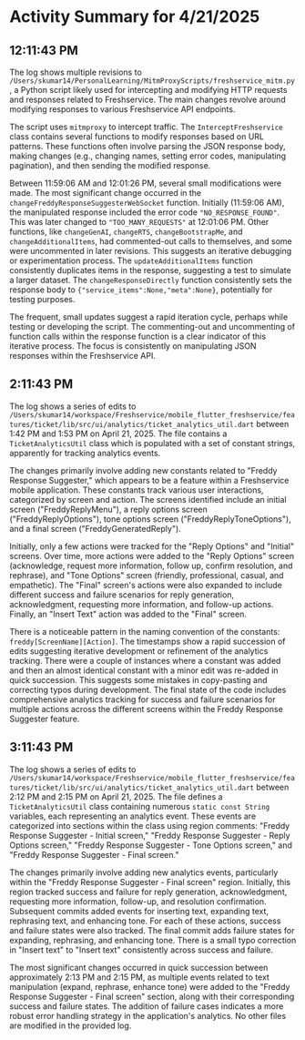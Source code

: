# Activity Summary for 4/21/2025

## 12:11:43 PM
The log shows multiple revisions to `/Users/skumar14/PersonalLearning/MitmProxyScripts/freshservice_mitm.py`, a Python script likely used for intercepting and modifying HTTP requests and responses related to Freshservice.  The main changes revolve around modifying responses to various Freshservice API endpoints.

The script uses `mitmproxy` to intercept traffic.  The `InterceptFreshservice` class contains several functions to modify responses based on URL patterns. These functions often involve parsing the JSON response body, making changes (e.g., changing names, setting error codes, manipulating pagination), and then sending the modified response.

Between 11:59:06 AM and 12:01:26 PM, several small modifications were made.  The most significant change occurred in the `changeFreddyResponseSuggesterWebSocket` function.  Initially (11:59:06 AM), the manipulated response included the error code  `"NO_RESPONSE_FOUND"`. This was later changed to `"TOO_MANY_REQUESTS"` at 12:01:06 PM.  Other functions, like `changeGenAI`, `changeRTS`, `changeBootstrapMe`, and  `changeAdditionalItems`, had commented-out calls to themselves, and some were uncommented in later revisions. This suggests an iterative debugging or experimentation process. The `updateAdditionalItems` function consistently duplicates items in the response, suggesting a test to simulate a larger dataset.  The `changeResponseDirectly` function consistently sets the response body to `{"service_items":None,"meta":None}`, potentially for testing purposes.


The frequent, small updates suggest a rapid iteration cycle, perhaps while testing or developing the script.  The commenting-out and uncommenting of function calls within the response function is a clear indicator of this iterative process. The focus is consistently on manipulating JSON responses within the Freshservice API.


## 2:11:43 PM
The log shows a series of edits to `/Users/skumar14/workspace/Freshservice/mobile_flutter_freshservice/features/ticket/lib/src/ui/analytics/ticket_analytics_util.dart` between 1:42 PM and 1:53 PM on April 21, 2025.  The file contains a `TicketAnalyticsUtil` class which is populated with a set of constant strings, apparently for tracking analytics events.

The changes primarily involve adding new constants related to "Freddy Response Suggester," which appears to be a feature within a Freshservice mobile application.  These constants track various user interactions, categorized by screen and action.  The screens identified include an initial screen ("FreddyReplyMenu"), a reply options screen ("FreddyReplyOptions"), tone options screen ("FreddyReplyToneOptions"), and a final screen ("FreddyGeneratedReply").

Initially, only a few actions were tracked for the "Reply Options" and "Initial" screens.  Over time, more actions were added to the "Reply Options" screen (acknowledge, request more information, follow up, confirm resolution, and rephrase), and  "Tone Options" screen (friendly, professional, casual, and empathetic).  The "Final" screen's actions were also expanded to include different success and failure scenarios for reply generation, acknowledgment, requesting more information, and follow-up actions.  Finally, an "Insert Text" action was added to the "Final" screen.

There is a noticeable pattern in the naming convention of the constants: `freddy[ScreenName][Action]`.  The timestamps show a rapid succession of edits suggesting iterative development or refinement of the analytics tracking.  There were a couple of instances where a constant was added and then an almost identical constant with a minor edit was re-added in quick succession. This suggests some mistakes in copy-pasting and correcting typos during development.  The final state of the code includes comprehensive analytics tracking for success and failure scenarios for multiple actions across the different screens within the Freddy Response Suggester feature.


## 3:11:43 PM
The log shows a series of edits to `/Users/skumar14/workspace/Freshservice/mobile_flutter_freshservice/features/ticket/lib/src/ui/analytics/ticket_analytics_util.dart` between 2:12 PM and 2:15 PM on April 21, 2025.  The file defines a `TicketAnalyticsUtil` class containing numerous `static const String` variables, each representing an analytics event. These events are categorized into sections within the class using region comments: "Freddy Response Suggester - Initial screen," "Freddy Response Suggester - Reply Options screen," "Freddy Response Suggester - Tone Options screen," and "Freddy Response Suggester - Final screen."

The changes primarily involve adding new analytics events, particularly within the "Freddy Response Suggester - Final screen" region.  Initially, this region tracked success and failure for reply generation, acknowledgment, requesting more information, follow-up, and resolution confirmation.  Subsequent commits added events for inserting text, expanding text, rephrasing text, and enhancing tone. For each of these actions, success and failure states were also tracked.  The final commit adds failure states for expanding, rephrasing, and enhancing tone.  There is a small typo correction in "Insert text" to "Insert text" consistently across success and failure.


The most significant changes occurred in quick succession between approximately 2:13 PM and 2:15 PM, as multiple events related to text manipulation (expand, rephrase, enhance tone) were added to the "Freddy Response Suggester - Final screen" section, along with their corresponding success and failure states.  The addition of failure cases indicates a more robust error handling strategy in the application's analytics.  No other files are modified in the provided log.
